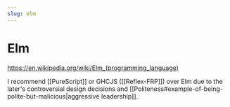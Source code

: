 ```yaml
---
slug: elm
---
```


# Elm

https://en.wikipedia.org/wiki/Elm_(programming_language)

I recommend [[PureScript]] or GHCJS ([[Reflex-FRP]]) over Elm due to the later's controversial design decisions and [[Politeness#example-of-being-polite-but-malicious|aggressive leadership]].
